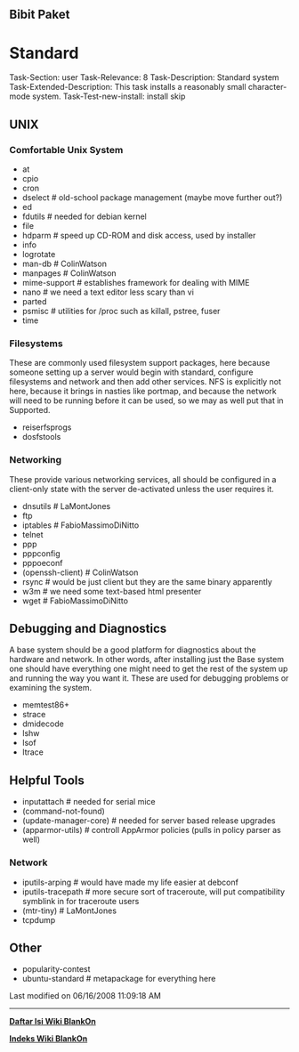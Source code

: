 ## Bibit Paket
# Standard
Task-Section: user
Task-Relevance: 8
Task-Description: Standard system
Task-Extended-Description: This task installs a reasonably small character-mode
system.
Task-Test-new-install: install skip

## UNIX
### Comfortable Unix System
 * at
 * cpio
 * cron
 * dselect           # old-school package management (maybe move further out?)
 * ed
 * fdutils           # needed for debian kernel
 * file
 * hdparm            # speed up CD-ROM and disk access, used by installer
 * info
 * logrotate
 * man-db            # ColinWatson
 * manpages          # ColinWatson
 * mime-support      # establishes framework for dealing with MIME
 * nano              # we need a text editor less scary than vi
 * parted
 * psmisc            # utilities for /proc such as killall, pstree, fuser
 * time
### Filesystems
These are commonly used filesystem support packages, here because someone
setting up a server would begin with standard, configure filesystems and
network and then add other services. NFS is explicitly not here, because it
brings in nasties like portmap, and because the network will need to be running
before it can be used, so we may as well put that in Supported.
 * reiserfsprogs
 * dosfstools
### Networking
These provide various networking services, all should be configured in a
client-only state with the server de-activated unless the user requires it.
 * dnsutils       # LaMontJones
 * ftp
 * iptables       # FabioMassimoDiNitto
 * telnet
 * ppp
 * pppconfig
 * pppoeconf
 * (openssh-client) # ColinWatson
 * rsync          # would be just client but they are the same binary
apparently
 * w3m            # we need some text-based html presenter
 * wget           # FabioMassimoDiNitto
## Debugging and Diagnostics
A base system should be a good platform for diagnostics about the hardware and
network. In other words, after installing just the Base system one should have
everything one might need to get the rest of the system up and running the way
you want it.
These are used for debugging problems or examining the system.
 * memtest86+
 * strace
 * dmidecode
 * lshw
 * lsof
 * ltrace
## Helpful Tools
 * inputattach # needed for serial mice
 * (command-not-found)
 * (update-manager-core)  # needed for server based release upgrades
 * (apparmor-utils) # controll AppArmor policies (pulls in policy parser as
well)
### Network
 * iputils-arping     # would have made my life easier at debconf
 * iputils-tracepath  # more secure sort of traceroute, will put compatibility
symblink in for traceroute users
 * (mtr-tiny)           # LaMontJones
 * tcpdump
## Other
 * popularity-contest
 * ubuntu-standard # metapackage for everything here

Last modified on 06/16/2008 11:09:18 AM
 
---
[**Daftar Isi Wiki BlankOn**](/wiki/DaftarIsi/index.html)
 
[**Indeks Wiki BlankOn**](/wiki/Indeks.html)
